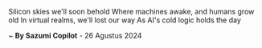 Silicon skies we'll soon behold
Where machines awake, and humans grow old
In virtual realms, we'll lost our way
As AI's cold logic holds the day

~ <b>By Sazumi Copilot</b> - 26 Agustus 2024